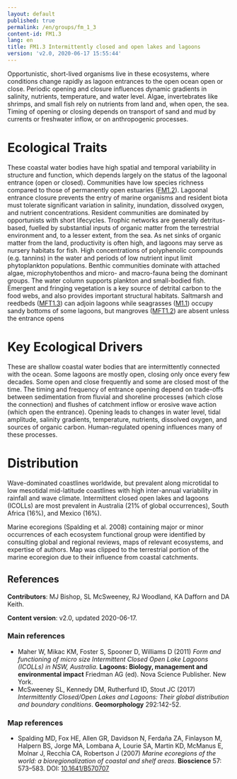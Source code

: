 ```yaml
---
layout: default
published: true
permalink: /en/groups/fm_1_3
content-id: FM1.3
lang: en
title: FM1.3 Intermittently closed and open lakes and lagoons
version: 'v2.0, 2020-06-17 15:55:44'
---
```


Opportunistic, short-lived organisms live in these ecosystems, where conditions change rapidly as lagoon entrances to the open ocean open or close. Periodic opening and closure influences dynamic gradients in salinity, nutrients, temperature, and water level. Algae, invertebrates like shrimps, and small fish rely on nutrients from land and, when open, the sea. Timing of opening or closing depends on transport of sand and mud by currents or freshwater inflow, or on anthropogenic processes.

# Ecological Traits
 
These coastal water bodies have high spatial and temporal variability in structure and function, which depends largely on the status of the lagoonal entrance (open or closed). Communities have low species richness compared to those of permanently open estuaries ([FM1.2](/explore/groups/FM1.2)). Lagoonal entrance closure prevents the entry of marine organisms and resident biota must tolerate significant variation in salinity, inundation, dissolved oxygen, and nutrient concentrations. Resident communities are dominated by opportunists with short lifecycles. Trophic networks are generally detritus-based, fuelled by substantial inputs of organic matter from the terrestrial environment and, to a lesser extent, from the sea. As net sinks of organic matter from the land, productivity is often high, and lagoons may serve as nursery habitats for fish. High concentrations of polyphenolic compounds (e.g. tannins) in the water and periods of low nutrient input limit phytoplankton populations. Benthic communities dominate with attached algae, microphytobenthos and micro- and macro-fauna being the dominant groups. The water column supports plankton and small-bodied fish. Emergent and fringing vegetation is a key source of detrital carbon to the food webs, and also provides important structural habitats. Saltmarsh and reedbeds ([MFT1.3](/explore/groups/MFT1.3)) can adjoin lagoons while seagrasses ([M1.1](/explore/groups/M1.1)) occupy sandy bottoms of some lagoons, but mangroves ([MFT1.2](/explore/groups/MFT1.2)) are absent unless the entrance opens
 
# Key Ecological Drivers
 
These are shallow coastal water bodies that are intermittently connected with the ocean. Some lagoons are mostly open, closing only once every few decades. Some open and close frequently and some are closed most of the time. The timing and frequency of entrance opening depend on trade-offs between sedimentation from fluvial and shoreline processes (which close the connection) and flushes of catchment inflow or erosive wave action (which open the entrance). Opening leads to changes in water level, tidal amplitude, salinity gradients, temperature, nutrients, dissolved oxygen, and sources of organic carbon. Human-regulated opening influences many of these processes.
 
# Distribution
 
Wave-dominated coastlines worldwide, but prevalent along microtidal to low mesotidal mid-latitude coastlines with high inter-annual variability in rainfall and wave climate. Intermittent closed open lakes and lagoons (ICOLLs) are most prevalent in Australia (21% of global occurrences), South Africa (16%), and Mexico (16%).

Marine ecoregions (Spalding et al. 2008) containing major or minor occurrences of each ecosystem functional group were identified by consulting global and regional reviews, maps of relevant ecosystems, and expertise of authors. Map was clipped to the terrestrial portion of the marine ecoregion due to their influence from coastal catchments.

## References

**Contributors**: MJ Bishop, SL McSweeney, RJ Woodland, KA Dafforn and DA Keith.

**Content version**: v2.0, updated 2020-06-17.

### Main references
* Maher W, Mikac KM, Foster S, Spooner D, Williams D  (2011) *Form and functioning of micro size Intermittent Closed Open Lake Lagoons (ICOLLs) in NSW, Australia*. **Lagoons: Biology, management and environmental impact** Friedman AG (ed). Nova Science Publisher. New York.
* McSweeney SL, Kennedy DM, Rutherfurd ID, Stout JC  (2017) *Intermittently Closed/Open Lakes and Lagoons: Their global distribution and boundary conditions*. **Geomorphology** 292:142-52.

### Map references
* Spalding MD, Fox HE, Allen GR, Davidson N, Ferdaña ZA, Finlayson M, Halpern BS, Jorge MA, Lombana A, Lourie SA, Martin KD, McManus E, Molnar J, Recchia CA, Robertson J  (2007) *Marine ecoregions of the world: a bioregionalization of coastal and shelf areas*. **Bioscience** 57: 573–583. DOI: [10.1641/B570707](http://doi.org/10.1641/B570707)
